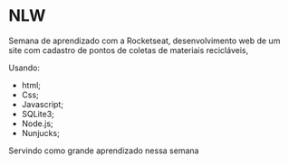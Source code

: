 # NLW
Semana de aprendizado com a Rocketseat, desenvolvimento web de um site com cadastro de pontos de coletas de materiais recicláveis,

Usando:
- html;
- Css;
- Javascript;
- SQLite3;
- Node.js;
- Nunjucks;

Servindo como grande aprendizado nessa semana
